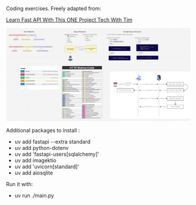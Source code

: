 Coding exercises. Freely adapted from:

[Learn Fast API With This ONE Project Tech With Tim](https://www.youtube.com/watch?v=SR5NYCdzKkc)


![alt text](image-1.png)

Additional packages to install :
- uv add fastapi --extra standard
- uv add python-dotenv
- uv add 'fastapi-users[sqlalchemy]'  <!-- PLEASE notethe braket to savoid 'globbing' -->
- uv add imagektio
- uv add 'uvicorn[standard]'  <!-- PLEASE notethe braket to savoid 'globbing' -->
- uv add aiosqlite

Run it with:
- uv run ./main.py